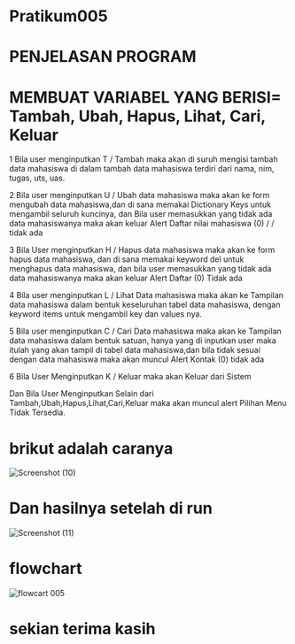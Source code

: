 # Pratikum005

# PENJELASAN PROGRAM

#  MEMBUAT VARIABEL YANG BERISI= Tambah, Ubah, Hapus, Lihat, Cari, Keluar

 1 Bila user menginputkan T / Tambah maka akan di suruh mengisi tambah data mahasiswa di dalam tambah data mahasiswa terdiri dari nama, nim, tugas, uts, uas.

 2 Bila user menginputkan U / Ubah data mahasiswa maka akan ke form mengubah data mahasiswa,dan di sana memakai Dictionary Keys untuk mengambil seluruh kuncinya, dan Bila user memasukkan yang tidak ada data mahasiswanya maka akan keluar Alert Daftar nilai mahasiswa (0) / / tidak ada

 3 Bila User menginputkan H / Hapus data mahasiswa maka akan ke form hapus data mahasiswa, dan di sana memakai keyword del untuk menghapus data mahasiswa, dan bila user memasukkan yang tidak ada data mahasiswanya maka akan keluar Alert Daftar (0) Tidak ada

 4 Bila user menginputkan L / Lihat Data mahasiswa maka akan ke Tampilan data mahasiswa dalam bentuk keseluruhan tabel data mahasiswa, dengan keyword items untuk mengambil key dan values nya.

 5 Bila user menginputkan C / Cari Data mahasiswa maka akan ke Tampilan data mahasiswa dalam bentuk satuan, hanya yang di inputkan user maka itulah yang akan tampil di tabel data mahasiswa,dan bila tidak sesuai dengan data mahasiswa maka akan muncul Alert Kontak (0) tidak ada

 6 Bila User Menginputkan K / Keluar maka akan Keluar dari Sistem

 Dan Bila User Menginputkan Selain dari Tambah,Ubah,Hapus,Lihat,Cari,Keluar maka akan muncul alert Pilihan Menu Tidak Tersedia.

# brikut adalah caranya


![Screenshot (10)](https://user-images.githubusercontent.com/57304587/70592038-e5455b80-1c0a-11ea-8010-c4e0df04fbbf.png)

# Dan hasilnya setelah di run


![Screenshot (11)](https://user-images.githubusercontent.com/57304587/70592225-9946e680-1c0b-11ea-8994-ef1aee728f4c.png)


# flowchart 


![flowcart 005](https://user-images.githubusercontent.com/57304587/70592345-0d818a00-1c0c-11ea-83e7-a9a6aaa268e5.jpg)


 # sekian terima kasih


